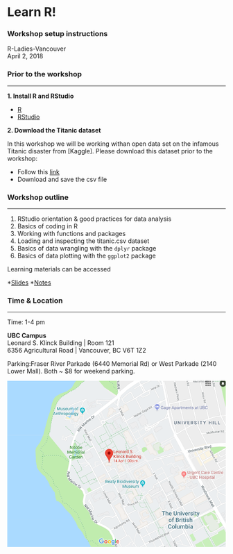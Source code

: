 # Learn R!
### Workshop setup instructions
R-Ladies-Vancouver  
April 2, 2018 


### Prior to the workshop

---

**1. Install R and RStudio**

* [R](https://cran.r-project.org/)
* [RStudio](https://www.rstudio.com/products/rstudio/#Desktop)

**2. Download the Titanic dataset**

In this workshop we will be working withan open data set on the infamous Titanic disaster from [Kaggle]. Please download this dataset prior to the workshop:

* Follow this [link](https://drive.google.com/open?id=1iK6tiBsb4cabyi7mP5FLCH6LWYs4hOSI)
* Download and save the csv file


### Workshop outline

---

1. RStudio orientation & good practices for data analysis   
2. Basics of coding in R  
3. Working with functions and packages  
4. Loading and inspecting the titanic.csv dataset
5. Basics of data wrangling with the `dplyr` package  
6. Basics of data plotting with the `ggplot2` package  

Learning materials can be accessed

*[Slides](https://docs.google.com/presentation/d/1ZhVXBN7cJfRrQuR2BAmUNfxt9-wMDb1_y6bt5NoWjag/edit?usp=sharing) 
*[Notes](https://github.com/R-Ladies-Vancouver/April2018-Learn-R-Beginner/blob/master/Learn-R-tutorial.md)

### Time & Location

---

Time: 1-4 pm

**UBC Campus**  
Leonard S. Klinck Building | Room 121  
6356 Agricultural Road | Vancouver, BC V6T 1Z2 

Parking:Fraser River Parkade (6440 Memorial Rd) or West Parkade (2140 Lower Mall). Both ~ $8 for weekend parking.

![](Img/map.png)




